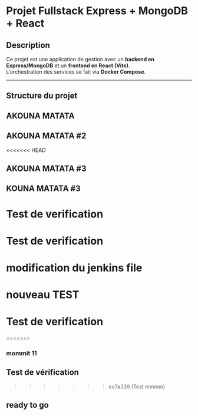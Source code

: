 # Projet Fullstack Express + MongoDB + React

## Description
Ce projet est une application de gestion avec un **backend en Express/MongoDB** et un **frontend en React (Vite)**.  
L’orchestration des services se fait via **Docker Compose**.

---

##  Structure du projet

##  AKOUNA MATATA

##  AKOUNA MATATA #2
<<<<<<< HEAD
##  AKOUNA MATATA #3

##  KOUNA MATATA #3

# Test de verification

# Test de verification ###

# modification du jenkins file

# nouveau TEST


# Test de verification #####
=======

### mommit 11


## Test de vérification
>>>>>>> ec7a339 (Test mmmm)

## ready to go

